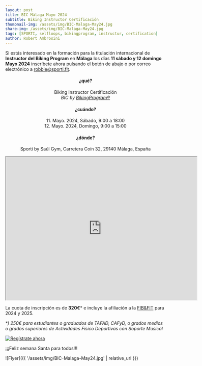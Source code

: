 ```yaml
---
layout: post
title: BIC Málaga Mayo 2024
subtitle: Biking Instructor Certificación
thumbnail-img: /assets/img/BIC-Malaga-May24.jpg
share-img: /assets/img/BIC-Malaga-May24.jpg
tags: [SPORTI, selfloops, bikingprogram, instructur, certification]
author: Robert Ambrosini
---
```

Si estás interesado en la formación para la titulación internacional de **Instructor del Biking Program** 
en **Málaga** los días **11 sábado y 12 domingo Mayo 2024** 
inscríbete ahora pulsando el botón de abajo o por correo electrónico a [robbie@sporti.fit](mailto:shop@sporti.fit?subject=Inscripci%C3%B3n%3A%20BIC%20Malaga%20May24&body=Hola%20Robbie%0A%0AMe%20gustar%C3%ADa%20inscribirme%20en%20el%20evento%20BIC%20M%C3%A1laga%20los%20d%C3%ADas%2011%20y%2012%20de%20mayo%20de%202024.%0A%0APor%20lo%20tanto%2C%20por%20favor%20encuentre%20abajo%20mis%20detalles%20para%20mi%20SOLICITUD%20DE%20AFILIACI%C3%93N%20PARA%20EL%20A%C3%91O%20DEPORTIVO%202024%2F2025.%0A%0AAPELLIDO%3A%20%0A%0ANOMBRE%3A%20%0A%0AFECHA%20DE%20NACIMIENTO%3A%20%0A%0ALUGAR%20DE%20NACIMIENTO%3A%20%0A%0AC%C3%93DIGO%20FISCAL%20(CIF%2FNIF)%3A%20%0A%0AN%C3%9AMERO%20DE%20SOCIO%20ACSI%3A%20%0A%0AE-MAIL%3A%20%0A%0ATEL%C3%89FONO%3A%20%0A%0ADIRECCI%C3%93N%3A%20%0A%0APor%20favor%2C%20env%C3%ADenme%20los%20datos%20bancarios%20para%20el%20pago%20de%20la%20cuota%20de%20inscripci%C3%B3n.%0A%0ASaludos%20cordiales%0A).

<h4 style="text-align: center;">¿qué?</h4>
<p style="text-align: center;"> Biking Instructor Certificación<br><i>BIC by <a href="https://www.fibefit.it/biking-program/">BikingProgram®</a></i></p>

<h4 style="text-align: center;">¿cuándo?</h4>
<p style="text-align: center;">11. Mayo. 2024, Sábado, 9:00 a 18:00<br>12. Mayo. 2024, Domingo, 9:00 a 15:00</p>

<h4 style="text-align: center;">¿dónde?</h4>
<p style="text-align: center;">Sporti by Saúl Gym, Carretera Coín 32, 29140 Málaga, España</p>
<div style="text-align:center;"><iframe src="https://www.google.com/maps/embed?pb=!1m14!1m8!1m3!1d12802.377184792325!2d-4.4930658!3d36.6602096!3m2!1i1024!2i768!4f13.1!3m3!1m2!1s0xd72fa33d7ca3445%3A0x87528011e1a3825a!2sSaul%20Fitness%20Gym!5e0!3m2!1sen!2sch!4v1704313350398!5m2!1sen!2sch" style="text-align:center;" width="600" height="450" style="border:0;" allowfullscreen="" loading="lazy" referrerpolicy="no-referrer-when-downgrade"></iframe></div>

La cuota de inscripción es de __320€__* e incluye la afiliación a la [FIB&FIT](https://www.fibefit.it/) para 2024 y 2025.

_*) 250€ para estudiantes o graduados de TAFAD, CAFyD, o grados medios o grados superiores de Actividades Físico Deportivas con Soporte Musical_

[![Regístrate ahora](https://dabuttonfactory.com/button.png?t=Reg%C3%ADstrate+ahora&f=Open+Sans-Bold&ts=26&tc=fff&hp=45&vp=20&c=11&bgt=unicolored&bgc=8694ff)](mailto:shop@sporti.fit?subject=Inscripci%C3%B3n%3A%20BIC%20Malaga%20May24&body=Hola%20Robbie%0A%0AMe%20gustar%C3%ADa%20inscribirme%20en%20el%20evento%20BIC%20M%C3%A1laga%20los%20d%C3%ADas%2011%20y%2012%20de%20mayo%20de%202024.%0A%0APor%20lo%20tanto%2C%20por%20favor%20encuentre%20abajo%20mis%20detalles%20para%20mi%20SOLICITUD%20DE%20AFILIACI%C3%93N%20PARA%20EL%20A%C3%91O%20DEPORTIVO%202024%2F2025.%0A%0AAPELLIDO%3A%20%0A%0ANOMBRE%3A%20%0A%0AFECHA%20DE%20NACIMIENTO%3A%20%0A%0ALUGAR%20DE%20NACIMIENTO%3A%20%0A%0AC%C3%93DIGO%20FISCAL%20(CIF%2FNIF)%3A%20%0A%0AN%C3%9AMERO%20DE%20SOCIO%20ACSI%3A%20%0A%0AE-MAIL%3A%20%0A%0ATEL%C3%89FONO%3A%20%0A%0ADIRECCI%C3%93N%3A%20%0A%0APor%20favor%2C%20env%C3%ADenme%20los%20datos%20bancarios%20para%20el%20pago%20de%20la%20cuota%20de%20inscripci%C3%B3n.%0A%0ASaludos%20cordiales%0A)

¡¡¡Feliz semana Santa para todos!!! 

![Flyer]({{ '/assets/img/BIC-Malaga-May24.jpg' | relative_url }})
